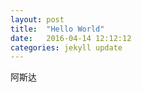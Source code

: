 ```yaml
---
layout: post
title:  "Hello World"
date:   2016-04-14 12:12:12
categories: jekyll update
---
```

阿斯达

